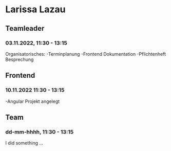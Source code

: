 # Larissa Lazau


## Teamleader
### 03.11.2022, 11:30 - 13:15
Organisatorisches:
-Terminplanung
-Frontend Dokumentation
-Pflichtenheft Besprechung

## Frontend
### 10.11.2022 11:30 - 13:15
-Angular Projekt angelegt


## Team
### dd-mm-hhhh, 11:30 - 13:15
I did something ...
